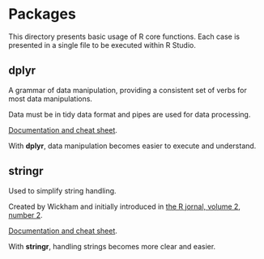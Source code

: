 # Packages

This directory presents basic usage of R core functions. Each case is presented in a single file to be executed within R Studio.



## dplyr

A grammar of data manipulation, providing a consistent set of verbs for most data manipulations.

Data must be in tidy data format and pipes are used for data processing.

[Documentation and cheat sheet](<https://dplyr.tidyverse.org/>).

With **dplyr**, data manipulation becomes easier to execute and understand.


## stringr

Used to simplify string handling.

Created by Wickham and initially introduced in [the R jornal, volume 2, number 2](http://journal.r-project.org/archive/2010-2/RJournal_2010-2_Wickham.pdf).

[Documentation and cheat sheet](https://stringr.tidyverse.org/index.html).

With **stringr**, handling strings becomes more clear and easier.


